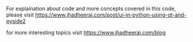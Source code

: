 For explaination about code and more concepts covered in this code, please visit
https://www.jhadheeraj.com/post/ui-in-python-using-qt-and-pyside2

for more interesting topics visit
https://www.jhadheeraj.com/blog

